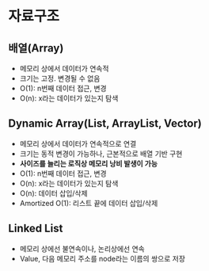 # 자료구조

## 배열(Array)
- 메모리 상에서 데이터가 연속적
- 크기는 고정. 변경될 수 없음
- O(1): n번째 데이터 접근, 변경
- O(n): x라는 데이터가 있는지 탐색

## Dynamic Array(List, ArrayList, Vector)
- 메모리 상에서 데이터가 연속적으로 연결
- 크기는 동적 변경이 가능하나, 근본적으로 배열 기반 구현
- **사이즈를 늘리는 로직상 메모리 낭비 발생이 가능**
- O(1): n번째 데이터 접근, 변경
- O(n): x라는 데이터가 있는지 탐색
- O(n): 데이터 삽입/삭제
- Amortized O(1): 리스트 끝에 데이터 삽입/삭제

## Linked List
- 메모리 상에선 불연속이나, 논리상에선 연속
- Value, 다음 메모리 주소를 node라는 이름의 쌍으로 저장
